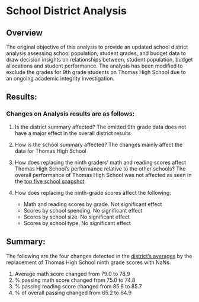 # School District Analysis

## Overview

The original objective of this analysis to provide an updated school district analysis assessing school population, student grades, and budget data to draw decision insights on relationships between, student population, budget allocations and student performance.  The analysis has been modified to exclude the grades for 9th grade students on Thomas High School due to an ongoing academic integrity investigation.

## Results: 

### Changes on Analysis results are as follows:
1. Is the district summary affected? The omitted 9th grade data does not have a major effect in the overall district results 
2. How is the school summary affected? The changes mainly affect the data for Thomas High School
3. How does replacing the ninth graders’ math and reading scores affect Thomas High School’s performance relative to the other schools? The overall performance of Thomas High School was not affected as seen in the [top five school snapshot](https://github.com/serpaulus/School_District_Analysis/commit/634aff053fe0aff2b172972fd152e911c180671e
).



5. How does replacing the ninth-grade scores affect the following:
    - Math and reading scores by grade.  Not significant effect
    - Scores by school spending, No significant effect 
    - Scores by school size. No significant effect 
    - Scores by school type. No significant effect
## Summary: 
The following are the four changes detected in the [district’s averages]() by the replacement of Thomas High School ninth grade scores with NaNs.
1. Average math score changed from 79.0 to 78.9
2. % passing math score changed from 75.0 to 74.8
3. % passing reading score changed from 85.8 to 85.7
4. % of overall passing changed from 65.2 to 64.9



